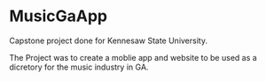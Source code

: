 # MusicGaApp
Capstone project done for Kennesaw State University.

The Project was to create a moblie app and website to be used as a dicretory for the music industry in GA.
